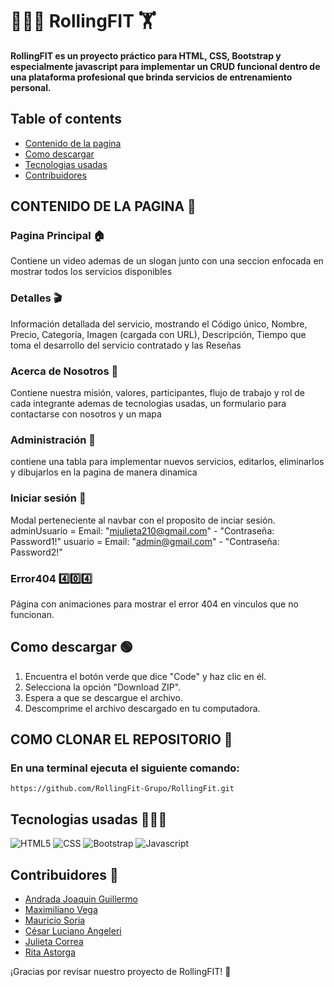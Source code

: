 # 🏋🏻‍♀️ **RollingFIT** 🏋
**RollingFIT es un proyecto práctico para HTML, CSS, Bootstrap y especialmente javascript para implementar un CRUD funcional dentro de una plataforma profesional que brinda servicios de entrenamiento personal.**
## Table of contents
* [Contenido de la pagina](#contenido-de-la-pagina-)
* [Como descargar](#como-descargar-)
* [Tecnologias usadas](#tecnologias-usadas-)
* [Contribuidores](#contribuidores-)

## CONTENIDO DE LA PAGINA 🚀

  ### Pagina Principal 🏠
Contiene un video ademas de un slogan junto con una seccion enfocada en mostrar todos los servicios disponibles

  ### Detalles 🎬
Información detallada del servicio, mostrando el Código único, Nombre, Precio, Categoría, Imagen (cargada con URL), Descripción, Tiempo que toma el desarrollo del servicio contratado y las Reseñas

  ### Acerca de Nosotros 👥
Contiene nuestra misión, valores, participantes, flujo de trabajo y rol de cada integrante ademas de tecnologias usadas, un formulario para contactarse con nosotros y un mapa

  ### Administración 📝
contiene una tabla para implementar nuevos servicios, editarlos, eliminarlos y dibujarlos en la pagina de manera dinamica

  ### Iniciar sesión 🔑
Modal perteneciente al navbar con el proposito de inciar sesión.
adminUsuario = Email: "mjulieta210@gmail.com" - "Contraseña: Password1!"
usuario = Email: "admin@gmail.com" - "Contraseña: Password2!"

  ### Error404 4️⃣0️⃣4️⃣
Página con animaciones para mostrar el error 404 en vinculos que no funcionan.


## Como descargar 🟢
1. Encuentra el botón verde que dice "Code" y haz clic en él.
1. Selecciona la opción "Download ZIP".
1. Espera a que se descargue el archivo.
1. Descomprime el archivo descargado en tu computadora.
## COMO CLONAR EL REPOSITORIO 🔼
### En una terminal ejecuta el siguiente comando:
`https://github.com/RollingFit-Grupo/RollingFit.git`

## Tecnologias usadas 👩🏻‍💻
![HTML5](https://img.shields.io/badge/HTML5-E34F26?style=for-the-badge&logo=html5&logoColor=white)
![CSS](https://img.shields.io/badge/CSS3-1572B6?style=for-the-badge&logo=css3&logoColor=white)
![Bootstrap](https://img.shields.io/badge/Bootstrap-563D7C?style=for-the-badge&logo=bootstrap&logoColor=white)
![Javascript](https://img.shields.io/badge/javascript-%23323330.svg?style=for-the-badge&logo=javascript&logoColor=%23F7DF1E)

## Contribuidores 👥
* [Andrada Joaquin Guillermo](https://github.com/GuillermoA231)
* [Maximiliano Vega](https://github.com/maxivega0)
* [Mauricio Soria](https://github.com/MauricioSor)
* [César Luciano Angeleri](https://github.com/LucianoAngeleri)
* [Julieta Correa](https://github.com/mjcorrea404)
* [Rita Astorga](https://github.com/ritaastorga)

¡Gracias por revisar nuestro proyecto de RollingFIT! 🙌
